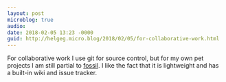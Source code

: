 ```yaml
---
layout: post
microblog: true
audio: 
date: 2018-02-05 13:23 -0000
guid: http://helgeg.micro.blog/2018/02/05/for-collaborative-work.html
---
```

For collaborative work I use git for source control, but for my own pet projects I am still partial to [fossil](http://www.fossil-scm.org). I like the fact that it is lightweight and has a built-in wiki and issue tracker.
